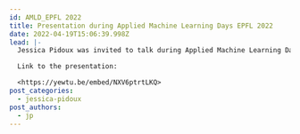 ```yaml
---
id: AMLD_EPFL 2022
title: Presentation during Applied Machine Learning Days EPFL 2022
date: 2022-04-19T15:06:39.998Z
lead: |-
  Jessica Pidoux was invited to talk during Applied Machine Learning Days

  Link to the presentation:

  <https://yewtu.be/embed/NXV6ptrtLKQ>
post_categories:
  - jessica-pidoux
post_authors:
  - jp
---
```

